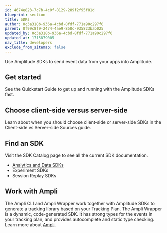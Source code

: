 ```yaml
---
id: 4674e823-7c7b-4c0f-8129-289f2f95f81d
blueprint: section
title: SDKs
author: 0c3a318b-936a-4cbd-8fdf-771a90c297f0
parent: 8f99c8f9-2474-4ae9-858c-935823bab025
updated_by: 0c3a318b-936a-4cbd-8fdf-771a90c297f0
updated_at: 1715879005
nav_title: developers
exclude_from_sitemap: false
---
```

Use Amplitude SDKs to send event data from your apps into Amplitude.

## Get started

See the Quickstart Guide to get up and running with the Amplitude SDKs fast.

## Choose client-side versus server-side

Learn about when you should choose client-side or server-side SDKs in the Client-side vs Server-side Sources guide.

## Find an SDK

Visit the SDK Catalog page to see all the current SDK documentation.

- [Analytics and Data SDKs](/sdks/analytics)
- Experiment SDKs
- Session Replay SDKs

## Work with Ampli

The Ampli CLI and Ampli Wrapper work together with Amplitude SDKs to generate a tracking library based on your Tracking Plan. The Ampli Wrapper is a dynamic, code-generated SDK. It has strong types for the events in your tracking plan, and provides autocomplete and static type checking. Learn more about [Ampli](/sdks/ampli).